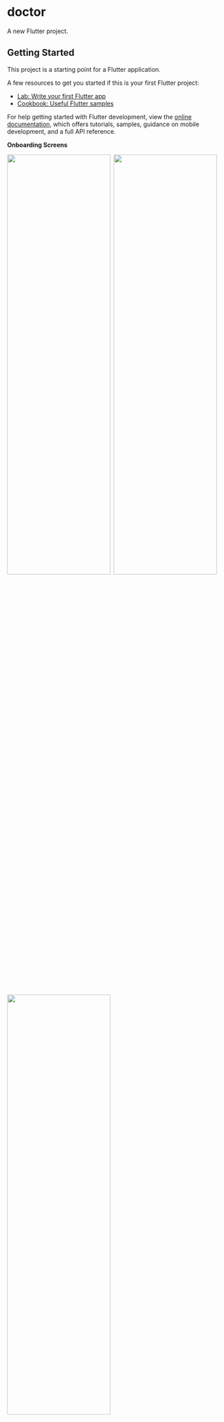 # doctor

A new Flutter project.

## Getting Started

This project is a starting point for a Flutter application.

A few resources to get you started if this is your first Flutter project:

- [Lab: Write your first Flutter app](https://docs.flutter.dev/get-started/codelab)
- [Cookbook: Useful Flutter samples](https://docs.flutter.dev/cookbook)

For help getting started with Flutter development, view the
[online documentation](https://docs.flutter.dev/), which offers tutorials,
samples, guidance on mobile development, and a full API reference.

**Onboarding Screens** 

<p float="left">
  <img src="https://user-images.githubusercontent.com/83551226/223749228-72981ab1-b284-4c30-a63d-016ca5a08260.jpg" width="240" height="50%" />&nbsp;
  <img src="https://user-images.githubusercontent.com/83551226/223750670-3912e2b7-f5f5-459d-834e-c62205f156d7.jpg" width="240" height="50%" />&nbsp; 
  <img src="https://user-images.githubusercontent.com/83551226/223753616-dd1c0172-82ec-408a-94c1-a7f8399b5906.jpg" width="240" height="50%" />
</p>

**Login Screen** 

 <img src="https://user-images.githubusercontent.com/83551226/223773561-a648fa6f-8dc8-4137-95ba-82e0cb7bc152.jpg" width="250" height="50%" />
 **SignUp Screens** 
<p float="left">
  <img src="https://user-images.githubusercontent.com/83551226/223773800-38530125-8791-4968-9704-e6aba61b9c2b.jpg" width="240" height="50%" />&nbsp;
  <img src="https://user-images.githubusercontent.com/83551226/223774133-428b29c8-b892-4119-93d1-cda8470ddc10.jpg" width="240" height="50%" />&nbsp; 
  <img src="https://user-images.githubusercontent.com/83551226/223774258-240c8c13-fc49-413c-bd79-6528292994a0.jpg" width="240" height="50%" />
</p>
